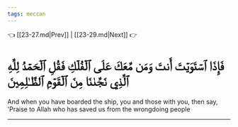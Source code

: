 ```yaml
---
tags: meccan
---
```


👈 [[23-27.md|Prev]] | [[23-29.md|Next]] 👉

# فَإِذَا ٱسۡتَوَيۡتَ أَنتَ وَمَن مَّعَكَ عَلَى ٱلۡفُلۡكِ فَقُلِ ٱلۡحَمۡدُ لِلَّهِ ٱلَّذِي نَجَّىٰنَا مِنَ ٱلۡقَوۡمِ ٱلظَّـٰلِمِينَ

And when you have boarded the ship, you and those with you, then say, 'Praise to Allah who has saved us from the wrongdoing people

---

